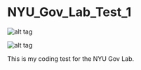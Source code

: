 # NYU_Gov_Lab_Test_1
![alt tag](https://cloud.githubusercontent.com/assets/11323067/12528210/5af2a826-c154-11e5-971f-a581738beacf.png)

![alt tag](https://cloud.githubusercontent.com/assets/11323067/12528249/86a341ec-c154-11e5-8a41-491ecd76cb09.png)

This is my coding test for the NYU Gov Lab. 
